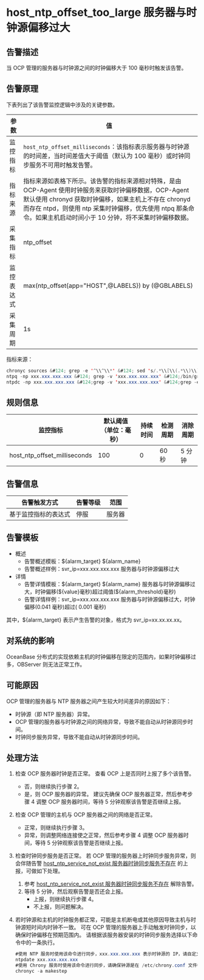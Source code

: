 # host_ntp_offset_too_large 服务器与时钟源偏移过大

## 告警描述

当 OCP 管理的服务器与时钟源之间的时钟偏移大于 100 毫秒时触发该告警。

## 告警原理

下表列出了该告警监控逻辑中涉及的关键参数。

| **参数** | **值** |
| --- | --- |
| 监控指标 | `host_ntp_offset_milliseconds`：该指标表示服务器与时钟源的时间差，当时间差值大于阈值（默认为 100 毫秒）或时钟同步服务不可用时触发告警。 |
| 指标来源 |指标来源如表格下所示。该告警的指标来源相对特殊，是由 OCP-Agent 使用时钟服务来获取时钟偏移数据，OCP-Agent 默认使用 chronyd 获取时钟偏移，如果主机上不存在 chronyd 而存在 ntpd，则使用 ntp 采集时钟偏移，优先使用 ntpq 那条命令。如果主机启动时间小于 10 分钟，将不采集时钟偏移数据。 |
| 采集指标 | ntp_offset |
| 监控表达式 | max(ntp_offset{app="HOST",@LABELS}) by (@GBLABELS) |
| 采集周期 | 1s |

指标来源：

```JAVA
chronyc sources &#124; grep -e '^\\^\\*' &#124; sed 's/.*\\[\\(.*\\)\\].*/\\1/g' 
ntpq -np xxx.xxx.xxx.xxx &#124; grep -v 'xxx.xxx.xxx.xxx' &#124;/bin/grep -e '^*' 
ntpdc -np xxx.xxx.xxx.xxx &#124;grep -v 'xxx.xxx.xxx.xxx' &#124;grep -e '^*' 
```

## 规则信息

| **监控指标** | **默认阈值（单位：毫秒）** | **持续时间** | **检测周期** | **消除周期** |
| --- | --- | --- | --- | --- |
| host_ntp_offset_milliseconds | 100 | 0 | 60 秒 | 5 分钟 |

## 告警信息

| **告警触发方式** | **告警等级** | **范围** |
| --- | --- | --- |
| 基于监控指标的表达式 | 停服 | 服务器 |

## 告警模板

* 概述
  * 告警概述模板：\${alarm_target} ${alarm_name}
  * 告警概述样例：svr_ip=xxx.xxx.xxx.xxx 服务器与时钟源偏移过大
* 详情
  * 告警详情模板：\${alarm_target} \${alarm_name} 服务器与时钟源偏移过大，时钟偏移(\${value}毫秒)超过阈值(${alarm_threshold}毫秒)
  * 告警详情样例：svr_ip=xxx.xxx.xxx.xxx 服务器与时钟源偏移过大，时钟偏移(0.041 毫秒)超过( 0.001 毫秒)

其中，${alarm_target} 表示产生告警的对象，格式为 svr_ip=xx.xx.xx.xx。

## 对系统的影响

OceanBase 分布式的实现依赖主机的时钟偏移在限定的范围内，如果时钟偏移过多，OBServer 则无法正常工作。

## 可能原因

OCP 管理的服务器与 NTP 服务器之间产生较大时间差异的原因如下：

* 时钟源（即 NTP 服务器）异常。
* OCP 管理的服务器与时钟源之间的网络异常，导致不能自动从时钟源同步时间。
* 时钟同步服务异常，导致不能自动从时钟源同步时间。

## 处理方法

1. 检查 OCP 服务器时钟是否正常。
   查看 OCP 上是否同时上报了多个该告警。
   * 否，则继续执行步骤 2。
   * 是，则 OCP 服务器的异常。
  建议先确保 OCP 服务器正常，然后参考步骤 4 调整 OCP 服务器时间，等待 5 分钟观察该告警是否继续上报。
2. 检查 OCP 管理的主机与 OCP 服务器之间的网络是否正常。
   * 正常，则继续执行步骤 3。
   * 异常，则调整网络连接使之正常，然后参考步骤 4 调整 OCP 服务器时间，等待 5 分钟观察该告警是否继续上报。
3. 检查时钟同步服务是否正常。
   若 OCP 管理的服务器上时钟同步服务异常，则会伴随告警 [host_ntp_service_not_exist 服务器时钟同步服务不存在](16.the-host_ntp_service_not_exist-server-clock-synchronization-service-does-not-exist.md) 的上报，可做如下处理。
   1. 参考 [host_ntp_service_not_exist 服务器时钟同步服务不存在](16.the-host_ntp_service_not_exist-server-clock-synchronization-service-does-not-exist.md) 解除告警。
   2. 等待 5 分钟，然后观察告警是否还会上报。
      * 上报，则继续执行步骤 4。
      * 不上报，则问题解决。
4. 若时钟源和主机的时钟服务都正常，可能是主机断电或其他原因导致主机与时钟源短时间内时钟不一致。
可在 OCP 管理的服务器上手动触发时钟同步，以确保时钟偏移在预期范围内。
请根据该服务器安装的时钟同步服务选择以下命令中的一条执行。

    ```JAVA
    #使用 NTP 服务时使用该命令进行同步，xxx.xxx.xxx.xxx 表示时钟源的 IP，请自定义。
    ntpdate xxx.xxx.xxx.xxx
    #使用 Chrony 服务时使用该命令进行同步，请确保钟源是在 /etc/chrony.conf 文件中已配置。
    chronyc -a makestep
    ```
